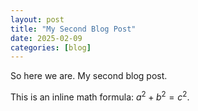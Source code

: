 ```yaml
---
layout: post
title: "My Second Blog Post"
date: 2025-02-09
categories: [blog]
---
```


So here we are. My second blog post.

This is an inline math formula: $a^2 + b^2 = c^2$.
